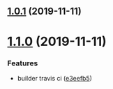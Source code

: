 ## [1.0.1](https://github.com/baxtergu/builder-webpack/compare/v1.1.0...v1.0.1) (2019-11-11)



# [1.1.0](https://github.com/baxtergu/builder-webpack/compare/e3eefb5229ea51dc2107179223ac9c8e5b819b65...v1.1.0) (2019-11-11)


### Features

* builder travis ci ([e3eefb5](https://github.com/baxtergu/builder-webpack/commit/e3eefb5229ea51dc2107179223ac9c8e5b819b65))




